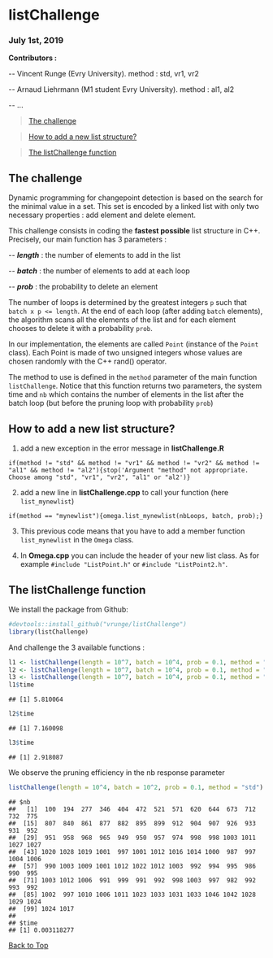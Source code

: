 <a id="top"></a>

<!-- 
%\VignetteEngine{knitr::rmarkdown} 
%\VignetteIndexEntry{listChallenge}
--> 

# listChallenge
### July 1st, 2019

**Contributors :**

-- Vincent Runge (Evry University). method : std, vr1, vr2

-- Arnaud Liehrmann (M1 student Evry University). method : al1, al2

-- ...



> [The challenge](#challenge)

> [How to add a new list structure?](#list)

> [The listChallenge function](#function)


<a id="challenge"></a>

## The challenge

Dynamic programming for changepoint detection is based on the search for the minimal value in a set. This set is encoded by a linked list with only two necessary properties : add element and delete element.

This challenge consists in coding the **fastest possible** list structure in C++. Precisely, our main function has 3 parameters :

-- ***length*** : the number of elements to add in the list

-- ***batch*** : the number of elements to add at each loop

-- ***prob*** : the probability to delete an element

 
The number of loops is determined by the greatest integers `p` such that `batch x p <= length`.
At the end of each loop (after adding `batch` elements), the algorithm scans all the elements of the list and for each element chooses to delete it with a probability `prob`.

In our implementation, the elements are called `Point` (instance of the `Point` class). Each Point is made of two unsigned integers whose values are chosen randomly with the C++ rand() operator.

The method to use is defined in the `method` parameter of the main function `listChallenge`. Notice that this function returns two parameters, the system time and `nb` which contains the number of elements in the list after the batch loop (but before the pruning loop with probability `prob`) 

<a id="list"></a>

## How to add a new list structure?

1) add a new exception in the error message in **listChallenge.R**

`if(method != "std" && method != "vr1" && method != "vr2" && method != "al1" && method != "al2"){stop('Argument "method" not appropriate. Choose among "std", "vr1", "vr2", "al1" or "al2')}`

2) add a new line in **listChallenge.cpp** to call your function (here `list_mynewlist`)

`if(method == "mynewlist"){omega.list_mynewlist(nbLoops, batch, prob);}`

3) This previous code means that you have to add a member function `list_mynewlist` in the `Omega` class.

4) In **Omega.cpp** you can include the header of your new list class. As for example `#include "ListPoint.h"` or `#include "ListPoint2.h"`.


<a id="function"></a>

## The listChallenge function

We install the package from Github:


```r
#devtools::install_github("vrunge/listChallenge")
library(listChallenge)
```

And challenge the 3 available functions :

```r
l1 <- listChallenge(length = 10^7, batch = 10^4, prob = 0.1, method = "std")
l2 <- listChallenge(length = 10^7, batch = 10^4, prob = 0.1, method = "vr1")
l3 <- listChallenge(length = 10^7, batch = 10^4, prob = 0.1, method = "vr2")
l1$time
```

```
## [1] 5.810064
```

```r
l2$time
```

```
## [1] 7.160098
```

```r
l3$time
```

```
## [1] 2.918087
```

We observe the pruning efficiency in the nb response parameter

```r
listChallenge(length = 10^4, batch = 10^2, prob = 0.1, method = "std")
```

```
## $nb
##   [1]  100  194  277  346  404  472  521  571  620  644  673  712  732  775
##  [15]  807  840  861  877  882  895  899  912  904  907  926  933  931  952
##  [29]  951  958  968  965  949  950  957  974  998  998 1003 1011 1027 1027
##  [43] 1020 1028 1019 1001  997 1001 1012 1016 1014 1000  987  997 1004 1006
##  [57]  990 1003 1009 1001 1012 1022 1012 1003  992  994  995  986  990  995
##  [71] 1003 1012 1006  991  999  991  992  998 1003  997  982  992  993  992
##  [85] 1002  997 1010 1006 1011 1023 1033 1031 1033 1046 1042 1028 1029 1024
##  [99] 1024 1017
## 
## $time
## [1] 0.003118277
```


[Back to Top](#top)
